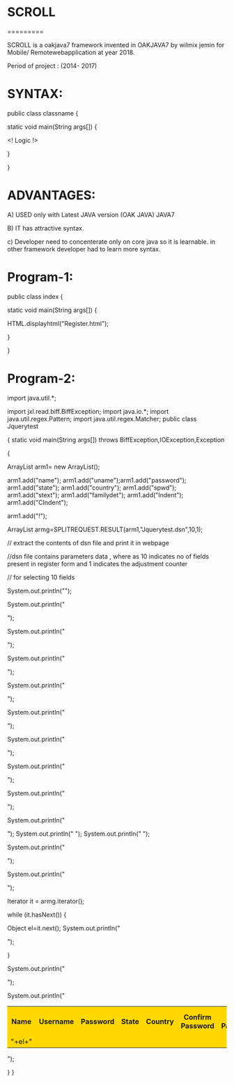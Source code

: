 # SCROLL
=========

  SCROLL  is  a  oakjava7   framework  invented in  OAKJAVA7  by wilmix jemin  for Mobile/ Remotewebapplication at  year  2018.


Period  of   project  :  (2014- 2017)

 


SYNTAX:
=======

<SCROLL>




public class classname {

  static void  main(String args[])
{


<!  Logic  !>


 
}

}


</SCROLL>


ADVANTAGES:
==========

A)  USED  only  with  Latest  JAVA  version  (OAK JAVA) JAVA7
 
B) IT has attractive syntax.

c) Developer need to concenterate only on core java so it is learnable. in other framework developer had to learn more syntax.





Program-1:
===========

<SCROLL>




public class index {

  static void  main(String args[])
{


HTML.displayhtml("Register.html");


 
}

}


</SCROLL>



Program-2:
===========



<SCROLL>

import  java.util.*;

import jxl.read.biff.BiffException;
import java.io.*;
import java.util.regex.Pattern;
import java.util.regex.Matcher;
public  class  Jquerytest

{
  static  void  main(String args[]) throws  BiffException,IOException,Exception

{


 

 ArrayList<String> arm1= new  ArrayList<String>();

arm1.add("name");
arm1.add("uname");arm1.add("password");
arm1.add("state");
arm1.add("country");
arm1.add("spwd");
arm1.add("stext");
arm1.add("familydet");
arm1.add("Indent");
arm1.add("CIndent");

arm1.add("!");





ArrayList <String>  armg=SPLITREQUEST.RESULT(arm1,"Jquerytest.dsn",10,1);

// extract  the  contents  of  dsn  file  and print  it  in webpage

//dsn  file contains  parameters  data ,  where as   10 indicates  no  of  fields  present  in register  form  and  1 indicates  the adjustment counter

// for  selecting  10 fields 



System.out.println("<table style='width:100%' bgcolor=gold>");
  
System.out.println("<tr>");
  
System.out.println("  <th>Name</th>");
  
System.out.println("  <th>Username</th>"); 
  
System.out.println("  <th>Password</th>");
  
System.out.println("  <th>State</th>");
  
System.out.println("  <th>Country</th>");
  
System.out.println("  <th>Confirm Password</th>");

System.out.println("  <th>Secret Password</th>");

System.out.println("  <th> FamilyDetails </th>");
System.out.println("  <th>Percentage of Marks Scored</th>");
System.out.println("  <th>Subject</th>");
   
System.out.println(" </tr>");
   
System.out.println(" <tr>");


Iterator  it = armg.iterator();

while  (it.hasNext())
{

Object el=it.next();
   System.out.println("<td>"+el+"</td>");
   
 }

  
System.out.println(" </tr>");
 
  
System.out.println("</table>");



}
}


</SCROLL>
